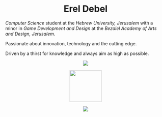 <h1 align='center'>
  Erel Debel
</h1>

_Computer Science_ student at the _Hebrew University, Jerusalem_ with a minor in _Game Development and Design_ at the _Bezalel Academy of Arts and Design, Jerusalem_.

Passionate about innovation, technology and the cutting edge.

Driven by a thirst for knowledge and always aim as high as possible.

<p align='center'>
  <a href="linkedin.com/in/erel-debel-a8a7a01b9/">
    <img src="https://img.shields.io/badge/linkedin-%230077B5.svg?&style=for-the-badge&logo=linkedin&logoColor=white" />
  </a>  
</p>

<p align='center'>
  <a href="ereldebel.itch.io"><img src="https://leafo.net/igjc-presentation/itchio-logo.png" width=100/></a>
</p>

<p align='center'>
  <a href="#"><img src="https://github-readme-stats.vercel.app/api?username=ereldebel&count_private=true&show_icons=true&theme=nord"></a>
</p>

